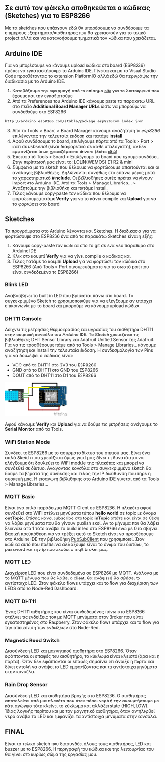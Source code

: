## Σε αυτό τον φάκελο αποθηκεύεται ο κώδικας (Sketches) για το ESP8266 

Με τα sketches που υπάρχουν εδώ θα μπορέσουμε να συνδέσουμε τα επιμέρους εξαρτήματα/αισθητήρες που θα χρειαστούν για το τελικό project αλλά και να κατανοήσουμε τμηματικά τον κώδικα που χρειάζεται. 

## Arduino IDE

Για να μπορέσουμε να κάνουμε upload κώδικα στο board (ESP8236) πρέπει να εγκαταστήσουμε το Arduino IDE. Γίνεται και με το Visual Studio Code προσθέτοντας το extension PlatformIO αλλά εδώ θα περιγράψω την διαδικασία με το Arduino IDE.

1. Κατεβάζουμε την εφαρμογή από το επίσημο [site](https://www.arduino.cc/en/software) για το λειτουργικό που έχουμε και την εγκαθιστούμε
2. Από τα Preferences του Arduino IDE κάνουμε paste το παρακάτω URL στο πεδίο **Additional Board Manager URLs** ώστε να μπορούμε να συνδεθούμε στο ESP8266
```bash
http://arduino.esp8266.com/stable/package_esp8266com_index.json
```
3. Από τα Tools > Board > Board Manager κάνουμε αναζήτηση το *esp8266* επιλέγοντας την τελευταία έκδοση και πατάμε **Install**
4. Αφού συνδέσουμε το board, επιλέγουμε πόρτα από τα Tools > Port > κάτι σε *usbserial* (είναι διαφορετικό σε κάθε υπολογιστή), αν δεν εμφανίζεται ίσως χρειαζόμαστε drivers (δείτε [εδώ](https://docs.wemos.cc/en/latest/ch340_driver.html))
5. Έπειτα από Tools > Board > Επιλέγουμε το board που έχουμε συνδέσει. Στην περίπτωσή μας είναι το: LOLIN(WEMOS) D1 R2 & mini 
6. Σύμφωνα με το sketch που θέλουμε να φορτώσουμε απαιτούνται και οι ανάλογες βιβλιοθήκες. Δηλώνονται συνήθως στο επάνω μέρος μετά το χαρακτηριστικό **#include**. Οι βιβλιοθήκες αυτές πρέπει να γίνουν import στο Arduino IDE. Από τα Tools > Manage Libraries... > Αναζητούμε την βιβλιοθήκη και πατάμε Install.
7. Τέλος κάνουμε copy-paste τον κώδικα που θέλουμε να φορτώσουμε,πατάμε **Verify** για να το κάνει compile και **Upload** για να το φορτώσει στο board


## Sketches

Τα προγράμματα στο Arduino λέγονται και Sketches. Η διαδικασία για να φορτώσουμε στο ESP8266 ένα από τα παρακάτω Sketches είναι η εξής:

1. Κάνουμε copy-paste τον κώδικα από το git σε ένα νέο παράθυρο στο Arduino IDE
2. Κλικ στο κουμπί **Verify** για να γίνει compile ο κώδικας και 
3. Τέλος πατάμε το κουμπί **Upload** για να φορτώσει τον κώδικα στο ESP8266 (Από Tools > Port σιγουρευόμαστε για το σωστό port που είναι συνδεδεμένο το ESP8266)

### Blink LED

Αναβοσβήνει το built in LED που βρίσκεται πάνω στο board. Το συγκεκριμμένο Sketch το χρησιμοποιούμε για να ελέγξουμε αν υπάρχει επικοινωνία με το board και μπορούμε να κάνουμε upload κώδικα.

### DHT11 Console

Δείχνει τις μετρήσεις θερμοκρασίας και υγρασίας του αισθητήρα DHT11 στην σειριακή κονσόλα του Arduino IDE. Το Sketch χρειάζεται τις βιβλιοθήκες DHT Sensor Library και Adafruit Unified Sensor της Adafruit. Για να τις προσθέσουμε πάμε από τα Tools > Manage Libraries... κάνουμε αναζήτηση και Install την τελευταία έκδοση. Η συνδεσμολογία των Pins για να δουλέψει ο κώδικας είναι:

* VCC από το DHT11 στο 3V3 του ESP8266
* GND από το DHT11 στο GND του ESP8266
* DOUT από το DHT11 στο D1 του ESP8266

<img src="/images/DHT11_Console1.png" width=200>

Αφού κάνουμε **Verify** και **Upload** για να δούμε τις μετρήσεις ανοίγουμε το **Serial Monitor** από τα Tools. 

### WiFi Station Mode

Συνδέει το ESP8266 με το ασύρματο δίκτυο του σπιτιού μας. Είναι ένα απλό Sketch που χρειάζεται όμως γιατί μας δίνει τη δυνατότητα να ελέγξουμε ότι δουλεύει το WiFi module της πλακέτας και μπορεί να συνδεθεί σε δίκτυο. Ανοίγοντας κονσόλα στο συγκεκριμμένο sketch θα δούμε τα βήματα της σύνδεσης και τέλος την IP διεύθυνση που πήρε η συσκευή μας. Η εισαγωγή βιβλιθήκης στο Arduino IDE γίνεται από τα Tools > Manage Libraries... 


### MQTT Basic

Είναι ένα απλό παράδειγμα MQTT Client σε ESP8266. Η πλακέτα αφού συνδεθεί στο WiFi στέλνει μηνύματα τύπου **hello world** σε topic με όνομα **outTopic**. Επίσης κάνει subscribe στο topic **inTopic** οπότε και είναι σε θέση να λάβει μηνύματα που θα γίνουν publish εκεί. Αν το μήνυμα που θα λάβει ξεκινάει από 1 τότε ανάβει το build in led στο ESP8266 ενώ με 0 το σβήνει. Βασική προϋπόθεση για να τρέξει αυτό το Sketch είναι να προσθέσουμε στο Arduino IDE την βιβλιοθήκη [PubSubClient](https://www.arduino.cc/reference/en/libraries/pubsubclient/) που χρησιμποιεί. Στον κώδικα αυτό που πρέπει να αλλάξουμε είναι το όνομα του δικτύου, το password και την ip που ακούει ο mqtt broker μας.

### MQTT LED

Διαχείριση LED που είναι συνδεδεμένα σε ESP8266 με MQTT. Ανάλογα με το MQTT μήνυμα που θα λάβει ο client, θα ανάψει ή θα σβήσει το αντίστοιχο LED. Στον φάκελο flows υπάρχει και το flow για διαχείριση των LEDS από το Node-Red Dashboard.   

### MQTT DHT11

Ένας DHT11 αιθητήρας που είναι συνδεδεμένος πάνω στο ESP8266 στέλνει τις ενδείξεις του με MQTT μηνύματα στον Broker που είναι εγκατεστημένος στο Raspberry. Στον φάκελο flows υπάρχει και το flow για την απεικόνιση των ενδείξεων στο Node-Red. 


### Magnetic Reed Switch

Διασύνδεση LED και μαγνητικού αισθητήρα στο ESP8266. Όταν εφάπτονται οι επαφές του αισθητήρα, το κύκλωμα είναι κλειστό (άρα και η πόρτα). Όταν δεν εφάπτονται οι επαφές σημαίνει ότι άνοιξε η πόρτα και δίνει εντολή να ανάψει το LED εμφανίζοντας και τα αντίστοιχα μηνύματα στην κονσόλα. 


### Rain Drop Sensor

Διασύνδεση LED και αισθητήρα βροχής στο ESP8266. Ο αισθητήρας αποτελείται από μια πλακέτα που όταν πέσει νερό ή την ακουμπήσουμε με κάτι αγώγιμο τότε κλείνει το κύκλωμα και αλλάζει state (HIGH, LOW). Ίδιας λογικής περίπου και με τον μαγνητικό αισθητήρα, όταν αντηλιφθεί νερό ανάβει το LED και εμφανίζει τα αντίστοιχα μηνύματα στην κονσόλα. 


## FINAL

Είναι το τελικό sketch που διασυνδέει όλους τους αισθητήρες, LED και buzzer με το ESP8266. Η περιγραφή του κώδικα και της λειτουργίας του θα γίνει στο κυρίως σώμα της εργασίας μου.